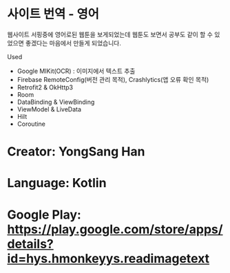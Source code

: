 # 사이트 번역 - 영어

웹사이트 서핑중에 영어로된 웹툰을 보게되었는데
웹툰도 보면서 공부도 같이 할 수 있었으면 좋겠다는 마음에서 만들게 되었습니다.

Used
- Google MlKit(OCR) : 이미지에서 텍스트 추출
- Firebase RemoteConfig(버전 관리 목적), Crashlytics(앱 오류 확인 목적)
- Retrofit2 & OkHttp3
- Room
- DataBinding & ViewBinding
- ViewModel & LiveData
- Hilt
- Coroutine

# Creator: YongSang Han
# Language: Kotlin
# Google Play: https://play.google.com/store/apps/details?id=hys.hmonkeyys.readimagetext
